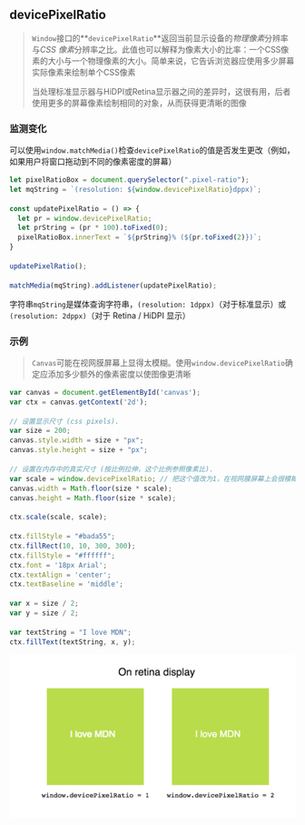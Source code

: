 ## devicePixelRatio

> `Window`接口的**`devicePixelRatio`**返回当前显示设备的*物理像素*分辨率与*CSS 像素*分辨率之比。此值也可以解释为像素大小的比率：一个CSS像素的大小与一个物理像素的大小。简单来说，它告诉浏览器应使用多少屏幕实际像素来绘制单个CSS像素
>
> 当处理标准显示器与HiDPI或Retina显示器之间的差异时，这很有用，后者使用更多的屏幕像素绘制相同的对象，从而获得更清晰的图像

### 监测变化

可以使用`window.matchMedia()`检查`devicePixelRatio`的值是否发生更改（例如，如果用户将窗口拖动到不同的像素密度的屏幕）

```js
let pixelRatioBox = document.querySelector(".pixel-ratio");
let mqString = `(resolution: ${window.devicePixelRatio}dppx)`;

const updatePixelRatio = () => {
  let pr = window.devicePixelRatio;
  let prString = (pr * 100).toFixed(0);
  pixelRatioBox.innerText = `${prString}% (${pr.toFixed(2)})`;
}

updatePixelRatio();

matchMedia(mqString).addListener(updatePixelRatio);
```

字符串`mqString`是媒体查询字符串，`(resolution: 1dppx)`（对于标准显示）或`(resolution: 2dppx)`（对于 Retina / HiDPI 显示）

### 示例

> `Canvas`可能在视网膜屏幕上显得太模糊。使用`window.devicePixelRatio`确定应添加多少额外的像素密度以使图像更清晰

```js
var canvas = document.getElementById('canvas');
var ctx = canvas.getContext('2d');

// 设置显示尺寸 (css pixels).
var size = 200;
canvas.style.width = size + "px";
canvas.style.height = size + "px";

// 设置在内存中的真实尺寸 (按比例拉伸，这个比例参照像素比).
var scale = window.devicePixelRatio; // 把这个值改为1，在视网膜屏幕上会很模糊
canvas.width = Math.floor(size * scale);
canvas.height = Math.floor(size * scale);

ctx.scale(scale, scale);

ctx.fillStyle = "#bada55";
ctx.fillRect(10, 10, 300, 300);
ctx.fillStyle = "#ffffff";
ctx.font = '18px Arial';
ctx.textAlign = 'center';
ctx.textBaseline = 'middle';

var x = size / 2;
var y = size / 2;

var textString = "I love MDN";
ctx.fillText(textString, x, y);
```

<img src="https://raw.githubusercontent.com/ilmangoi/imgRepo/main/img-2/devicepixelration_diff..png" alt="devicepixelration_diff." style="zoom:67%;" />